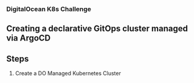 ### DigitalOcean K8s Challenge

## Creating a declarative GitOps cluster managed via ArgoCD

## Steps

1) Create a DO Managed Kubernetes Cluster
